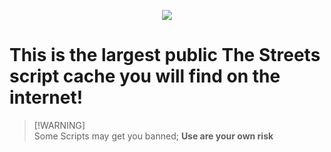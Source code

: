 <p align="center">
  <img src="https://github.com/Not-Kyle/Streets-Scripts/assets/77679412/289b0359-e205-4d1a-aded-f608435a0b9b" />
</p>

# This is the largest public **The Streets** script cache you will find on the internet!

> [!WARNING]\
> Some Scripts may get you banned; **Use are your own risk**



